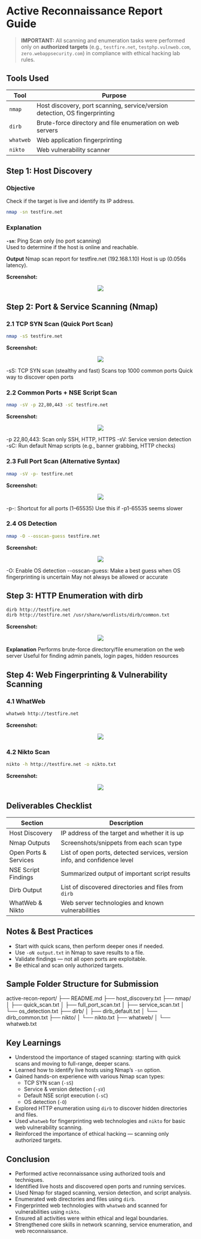 # Active Reconnaissance Report Guide

> **IMPORTANT:** All scanning and enumeration tasks were performed only on **authorized targets** (e.g., `testfire.net`, `testphp.vulnweb.com`, `zero.webappsecurity.com`) in compliance with ethical hacking lab rules.

## Tools Used

| Tool     | Purpose                                                                 |
|----------|-------------------------------------------------------------------------|
| `nmap`   | Host discovery, port scanning, service/version detection, OS fingerprinting |
| `dirb`   | Brute-force directory and file enumeration on web servers               |
| `whatweb`| Web application fingerprinting                                          |
| `nikto`  | Web vulnerability scanner                                               |

## Step 1: Host Discovery
### Objective
Check if the target is live and identify its IP address.
```bash
nmap -sn testfire.net
```
### Explanation
**`-sn`**: Ping Scan only (no port scanning)  
Used to determine if the host is online and reachable.

**Output**
Nmap scan report for testfire.net (192.168.1.10)
Host is up (0.056s latency).

**Screenshot:**
<p align="center">
  <img src="https://github.com/BAmisha-CS/Skill-Horison/blob/main/Assignment%203/Screenshots/Host_Discovery.png">
</p>

## Step 2: Port & Service Scanning (Nmap)
### 2.1 TCP SYN Scan (Quick Port Scan)
```bash
nmap -sS testfire.net
```
**Screenshot:**
<p align="center">
  <img src="https://github.com/BAmisha-CS/Skill-Horison/blob/main/Assignment%203/Screenshots/TCP_SYN_SCAN.png">
</p>

-sS: TCP SYN scan (stealthy and fast)
Scans top 1000 common ports
Quick way to discover open ports

### 2.2 Common Ports + NSE Script Scan
```bash
nmap -sV -p 22,80,443 -sC testfire.net
```
**Screenshot:**
<p align="center">
  <img src="https://github.com/BAmisha-CS/Skill-Horison/blob/main/Assignment%203/Screenshots/Service_Version_Scan(common%20ports).png">
</p>

-p 22,80,443: Scan only SSH, HTTP, HTTPS
-sV: Service version detection
-sC: Run default Nmap scripts (e.g., banner grabbing, HTTP checks)

### 2.3 Full Port Scan (Alternative Syntax)
```bash
nmap -sV -p- testfire.net
```
**Screenshot:**
<p align="center">
  <img src="https://github.com/BAmisha-CS/Skill-Horison/blob/main/Assignment%203/Screenshots/full_port_scan.png">
</p>

-p-: Shortcut for all ports (1–65535)
Use this if -p1-65535 seems slower

### 2.4 OS Detection
```bash
nmap -O --osscan-guess testfire.net
```
**Screenshot:**
<p align="center">
  <img src="https://github.com/BAmisha-CS/Skill-Horison/blob/main/Assignment%203/Screenshots/OS_Detection.png">
</p>

-O: Enable OS detection
--osscan-guess: Make a best guess when OS fingerprinting is uncertain
May not always be allowed or accurate

## Step 3: HTTP Enumeration with dirb
```bash
dirb http://testfire.net
dirb http://testfire.net /usr/share/wordlists/dirb/common.txt
```
**Screenshot:**
<p align="center">
  <img src="https://github.com/BAmisha-CS/Skill-Horison/blob/main/Assignment%203/Screenshots/HTTP_Enumeration_dirb.png">
</p>

**Explanation**
Performs brute-force directory/file enumeration on the web server
Useful for finding admin panels, login pages, hidden resources

## Step 4: Web Fingerprinting & Vulnerability Scanning
### 4.1 WhatWeb
```bash
whatweb http://testfire.net
```
**Screenshot:**
<p align="center">
  <img src="https://github.com/BAmisha-CS/Skill-Horison/blob/main/Assignment%203/Screenshots/whatweb.png">
</p>

### 4.2 Nikto Scan
```bash
nikto -h http://testfire.net -o nikto.txt
```
**Screenshot:**
<p align="center">
  <img src="https://github.com/BAmisha-CS/Skill-Horison/blob/main/Assignment%203/Screenshots/nikto.png">
</p>

## Deliverables Checklist

|  Section               |  Description                                                             |
|--------------------------|-----------------------------------------------------------------------------|
| Host Discovery           | IP address of the target and whether it is up                              |
| Nmap Outputs             | Screenshots/snippets from each scan type                                   |
| Open Ports & Services    | List of open ports, detected services, version info, and confidence level  |
| NSE Script Findings      | Summarized output of important script results                               |
| Dirb Output              | List of discovered directories and files from `dirb`                        |
| WhatWeb & Nikto          | Web server technologies and known vulnerabilities                          |

##  Notes & Best Practices
- Start with quick scans, then perform deeper ones if needed.
- Use `-oN output.txt` in Nmap to save results to a file.
- Validate findings — not all open ports are exploitable.
- Be ethical and scan only authorized targets.

## Sample Folder Structure for Submission
active-recon-report/
├── README.md
├── host_discovery.txt
├── nmap/
│   ├── quick_scan.txt
│   ├── full_port_scan.txt
│   ├── service_scan.txt
│   └── os_detection.txt
├── dirb/
│   ├── dirb_default.txt
│   └── dirb_common.txt
├── nikto/
│   └── nikto.txt
├── whatweb/
│   └── whatweb.txt

## Key Learnings
- Understood the importance of staged scanning: starting with quick scans and moving to full-range, deeper scans.
- Learned how to identify live hosts using Nmap’s `-sn` option.
- Gained hands-on experience with various Nmap scan types:
  - TCP SYN scan (`-sS`)
  - Service & version detection (`-sV`)
  - Default NSE script execution (`-sC`)
  - OS detection (`-O`)
- Explored HTTP enumeration using `dirb` to discover hidden directories and files.
- Used `whatweb` for fingerprinting web technologies and `nikto` for basic web vulnerability scanning.
- Reinforced the importance of ethical hacking — scanning only authorized targets.

## Conclusion
- Performed active reconnaissance using authorized tools and techniques.
- Identified live hosts and discovered open ports and running services.
- Used Nmap for staged scanning, version detection, and script analysis.
- Enumerated web directories and files using `dirb`.
- Fingerprinted web technologies with `whatweb` and scanned for vulnerabilities using `nikto`.
- Ensured all activities were within ethical and legal boundaries.
- Strengthened core skills in network scanning, service enumeration, and web reconnaissance.

